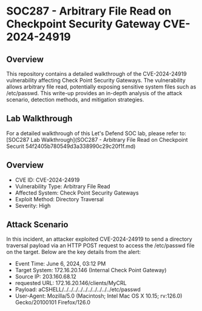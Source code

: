 #  SOC287 - Arbitrary File Read on Checkpoint Security Gateway CVE-2024-24919

## Overview
This repository contains a detailed walkthrough of the CVE-2024-24919 vulnerability affecting Check Point Security Gateways. The vulnerability allows arbitrary file read, potentially exposing sensitive system files such as /etc/passwd. This write-up provides an in-depth analysis of the attack scenario, detection methods, and mitigation strategies.

## Lab Walkthrough
For a detailed walkthrough of this Let's Defend SOC lab, please refer to:
[SOC287 Lab Walkthrough](SOC287 - Arbitrary File Read on Checkpoint Securit 54f2405b780549d3a338990c29c20f1f.md)

## Overview
- CVE ID: CVE-2024-24919
- Vulnerability Type: Arbitrary File Read
- Affected System: Check Point Security Gateways
- Exploit Method: Directory Traversal
- Severity: High

## Attack Scenario
In this incident, an attacker exploited CVE-2024-24919 to send a directory traversal payload via an HTTP POST request to access the /etc/passwd file on the target. Below are the key details from the alert:

- Event Time: June 6, 2024, 03:12 PM
- Target System: 172.16.20.146 (Internal Check Point Gateway)
- Source IP: 203.160.68.12
- requested URL: 172.16.20.146/clients/MyCRL
- Payload: aCSHELL/../../../../../../../../../../etc/passwd
- User-Agent: Mozilla/5.0 (Macintosh; Intel Mac OS X 10.15; rv:126.0) Gecko/20100101 Firefox/126.0
